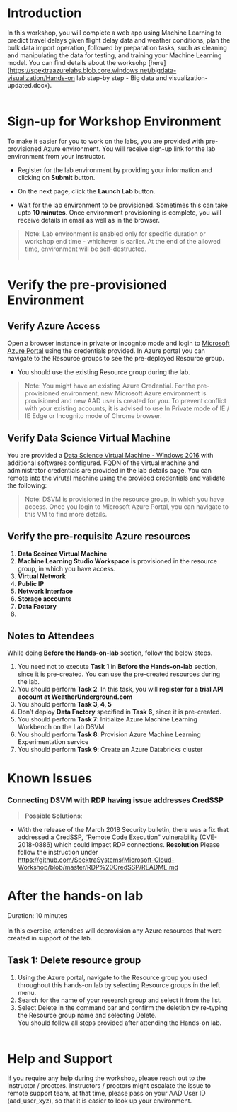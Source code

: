 # Introduction

In this workshop, you will complete a web app using Machine Learning to predict travel delays given flight delay data and weather conditions, plan the bulk data import operation, followed by preparation tasks, such as cleaning and manipulating the data for testing, and training your Machine Learning model. You can find details about the worksohp [here](https://spektraazurelabs.blob.core.windows.net/bigdata-visualization/Hands-on lab step-by step - Big data and visualization-updated.docx).</br></br>

# Sign-up for Workshop Environment

To make it easier for you to work on the labs, you are provided with pre-provisioned Azure environment. You will receive sign-up link for the lab environment from your instructor. 

* Register for the lab environment by providing your information and clicking on **Submit** button.
 
* On the next page, click the **Launch Lab** button.
  
* Wait for the lab environment to be provisioned. Sometimes this can take upto **10 minutes**. Once environment provisioning is complete, you will receive details in email as well as in the browser.
  
 > Note: Lab environment is enabled only for specific duration or workshop end time - whichever is earlier. At the end of the allowed time, environment will be self-destructed.</br></br>

# Verify the pre-provisioned Environment

## Verify Azure Access

Open a browser instance in private or incognito mode and login to [Microsoft Azure Portal](https://portal.azure.com) using the credentials provided. In Azure portal you can navigate to the Resource groups to see the pre-deployed Resource group.
* You should use the existing Resource group during the lab.

> Note: You might have an existing Azure Credential. For the pre-provisioned environment, new Microsoft Azure environment is provisioned and new AAD user is created for you. To prevent conflict with your existing accounts, it is advised to use In Private mode of IE / IE Edge or Incognito mode of Chrome browser.

## Verify Data Science Virtual Machine

You are provided a [Data Science Virtual Machine - Windows 2016](https://azuremarketplace.microsoft.com/en-us/marketplace/apps/microsoft-ads.windows-data-science-vm) with additional softwares configured. FQDN of the virtual machine and administrator credentials are provided in the lab details page. You can remote into the virutal machine using the provided credentials and validate the following:

> Note: DSVM is provisioned in the resource group, in which you have access. Once you login to Microsoft Azure Portal, you can navigate to this VM to find more details.

## Verify the pre-requisite Azure resources
1. **Data Sceince Virtual Machine**
2. **Machine Learning Studio Workspace** is provisioned in the resource group, in which you have access. 
3. **Virtual Network**
4. **Public IP**
5. **Network Interface**
6. **Storage accounts**
7. **Data Factory**
8. 


## Notes to Attendees
While doing **Before the Hands-on-lab** section, follow the below steps.
1. You need not to execute **Task 1** in **Before the Hands-on-lab** section, since it is pre-created. You can use the pre-created resources during the lab.
2. You should perform **Task 2**. In this task, you will **register for a trial API account at WeatherUnderground.com**
3. You should perform **Task 3, 4, 5**
4. Don’t deploy **Data Factory** specified in **Task 6**, since it is pre-created.
5. You should perform **Task 7**: Initialize Azure Machine Learning Workbench on the Lab DSVM
6. You should perform **Task 8**: Provision Azure Machine Learning Experimentation service
7. You should perform **Task 9**: Create an Azure Databricks cluster

# Known Issues
### Connecting DSVM with RDP having issue addresses CredSSP

> **Possible Solutions**:

* With the release of the March 2018 Security bulletin, there was a fix that addressed a CredSSP, “Remote Code Execution” vulnerability (CVE-2018-0886) which could impact RDP connections. 
**Resolution**
Please follow the instruction under https://github.com/SpektraSystems/Microsoft-Cloud-Workshop/blob/master/RDP%20CredSSP/README.md


# After the hands-on lab 
Duration: 10 minutes</br></br>
In this exercise, attendees will deprovision any Azure resources that were created in support of the lab.
## Task 1: Delete resource group
1.	Using the Azure portal, navigate to the Resource group you used throughout this hands-on lab by selecting Resource groups in the left menu.</br>
2.	Search for the name of your research group and select it from the list.</br>
3.	Select Delete in the command bar and confirm the deletion by re-typing the Resource group name and selecting Delete.</br>
You should follow all steps provided after attending the Hands-on lab.</br></br>

# Help and Support

If you require any help during the workshop, please reach out to the instructor / proctors. Instructors / proctors might escalate the issue to remote support team, at that time, please pass on your AAD User ID (aad_user_xyz), so that it is easier to look up your environment.


